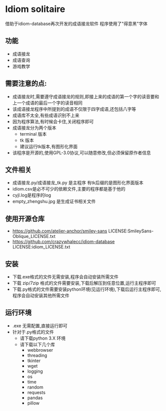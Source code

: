 # Idiom solitaire
 借助于idiom-database再次开发的成语接龙软件
 程序使用了"得意黑"字体

## 功能
- 成语接龙
- 成语查询
- 游戏教学

## 需要注意的点:
- 成语接龙时,需要遵守成语接龙的规则,即接上来的成语的第一个字的读音要和上一个成语的最后一个字的读音相同
- 该成语接龙程序中所提到的成语不仅限于四字成语,还包括八字等
- 成语库不太全,有些成语识别不上来
- 因为程序算法,有时候会卡住,关闭程序即可
- 成语接龙分为两个版本
    - terminal 版本
    - tk 版本
    - 建议运行tk版本,有图形化界面
- 该程序是开源的,使用GPL-3.0协议,可以随意修改,但必须保留原作者信息

## 文件相关
- 成语接龙.py/成语接龙_tk.py 是主程序 有tk后缀的是图形化界面版本
- idiom.csv是必不可少的依赖文件,主要的程序都是基于他的
- cyjl.log是程序的log
- empty_zhengshu.jpg 是生成证书相关文件

## 使用开源仓库
- https://github.com/atelier-anchor/smiley-sans LICENSE:SmileySans-Oblique_LICENSE.txt
- https://github.com/crazywhalecc/idiom-database  LICENSE:idiom_LICENSE.txt 

## 安装
- 下载.exe格式的文件无需安装,程序会自动安装所需文件
- 下载 zip/7zip 格式的文件需要安装,下载后解压到任意位置,运行主程序即可
- 下载.py格式的文件需要安装python环境(见运行环境),下载后运行主程序即可,程序会自动安装其他所需文件

## 运行环境
- .exe 无需配置,直接运行即可
- 针对于.py格式的文件
    - 请下载python 3.X 环境
    - 请下载以下几个库
        - webbrowser
        - threading
        - tkinter
        - wget
        - logging
        - os
        - time
        - random
        - requests
        - pandas
        - pillow
